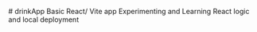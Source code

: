 #   d r i n k A p p 
 
 Basic React/ Vite app
Experimenting and Learning React logic and local deployment
